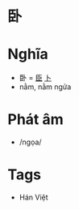 # 卧

# Nghĩa
* 卧 = [臣](臣.md) [卜](卜.md)
* nằm, nằm ngửa

# Phát âm
* /ngọa/

# Tags
* Hán Việt

<script>window.HANZI_FIELD='卧';</script>
